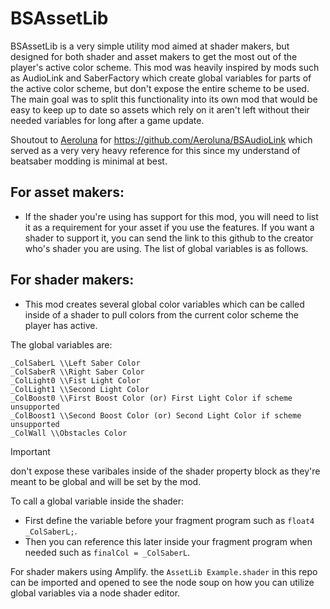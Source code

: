 # BSAssetLib
BSAssetLib is a very simple utility mod aimed at shader makers, but designed for both shader and asset makers to get the most out of the player's active color scheme. This mod was heavily inspired by mods such as AudioLink and SaberFactory which create global variables for parts of the active color scheme, but don't expose the entire scheme to be used. The main goal was to split this functionality into its own mod that would be easy to keep up to date so assets which rely on it aren't left without their needed variables for long after a game update.

Shoutout to [Aeroluna](https://github.com/Aeroluna) for https://github.com/Aeroluna/BSAudioLink which served as a very very heavy reference for this since my understand of beatsaber modding is minimal at best.

## For asset makers:
- If the shader you're using has support for this mod, you will need to list it as a requirement for your asset if you use the features. If you want a shader to support it, you can send the link to this github to the creator who's shader you are using.
The list of global variables is as follows.
## For shader makers:
- This mod creates several global color variables which can be called inside of a shader to pull colors from the current color scheme the player has active.

The global variables are:
```
_ColSaberL \\Left Saber Color
_ColSaberR \\Right Saber Color
_ColLight0 \\Fist Light Color
_ColLight1 \\Second Light Color
_ColBoost0 \\First Boost Color (or) First Light Color if scheme unsupported
_ColBoost1 \\Second Boost Color (or) Second Light Color if scheme unsupported
_ColWall \\Obstacles Color
```
> [!IMPORTANT]
> don't expose these varibales inside of the shader property block as they're meant to be global and will be set by the mod.

To call a global variable inside the shader:
- First define the variable before your fragment program such as `float4 _ColSaberL;`.
- Then you can reference this later inside your fragment program when needed such as `finalCol = _ColSaberL`.

For shader makers using Amplify. the `AssetLib Example.shader` in this repo can be imported and opened to see the node soup on how you can utilize global variables via a node shader editor. 